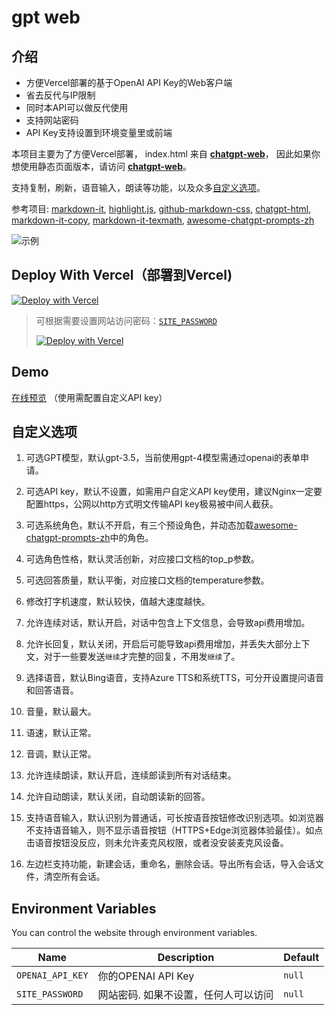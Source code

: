 # gpt web

## 介绍

- 方便Vercel部署的基于OpenAI API Key的Web客户端
- 省去反代与IP限制
- 同时本API可以做反代使用
- 支持网站密码
- API Key支持设置到环境变量里或前端

本项目主要为了方便Vercel部署， index.html 来自 **[chatgpt-web](https://github.com/xqdoo00o/chatgpt-web)**， 因此如果你想使用静态页面版本，请访问 **[chatgpt-web](https://github.com/xqdoo00o/chatgpt-web)**。

支持复制，刷新，语音输入，朗读等功能，以及众多[自定义选项](#自定义选项)。

参考项目: 
[markdown-it](https://github.com/markdown-it/markdown-it), 
[highlight.js](https://github.com/highlightjs/highlight.js), 
[github-markdown-css](https://github.com/sindresorhus/github-markdown-css), 
[chatgpt-html](https://github.com/slippersheepig/chatgpt-html), 
[markdown-it-copy](https://github.com/ReAlign/markdown-it-copy), 
[markdown-it-texmath](https://github.com/goessner/markdown-it-texmath), 
[awesome-chatgpt-prompts-zh](https://github.com/PlexPt/awesome-chatgpt-prompts-zh)

![示例](https://github.com/alitrack/gptweb/blob/master/example.png)

## Deploy With Vercel（部署到Vercel)

[![Deploy with Vercel](https://camo.githubusercontent.com/5e471e99e8e022cf454693e38ec843036ec6301e27ee1e1fa10325b1cb720584/68747470733a2f2f76657263656c2e636f6d2f627574746f6e)](https://vercel.com/new/clone?repository-url=https%3A%2F%2Fgithub.com%2Falitrack%2Fgptweb&env=OPENAI_API_KEY&envDescription=OpenAI%20API%20Key&envLink=https%3A%2F%2Fplatform.openai.com%2Faccount%2Fapi-keys)

> 可根据需要设置网站访问密码：[`SITE_PASSWORD`](https://github.com/alitrack/gptweb#environment-variables)
> 
> [![Deploy with Vercel](https://camo.githubusercontent.com/5e471e99e8e022cf454693e38ec843036ec6301e27ee1e1fa10325b1cb720584/68747470733a2f2f76657263656c2e636f6d2f627574746f6e)](https://vercel.com/new/clone?repository-url=https%3A%2F%2Fgithub.com%2Falitrack%2Fgptweb&env=OPENAI_API_KEY&env=SITE_PASSWORD&envDescription=OpenAI%20API%20Key&envLink=https%3A%2F%2Fplatform.openai.com%2Faccount%2Fapi-keys)
>

## Demo

[在线预览](https://gptweb-theta.vercel.app/) （使用需配置自定义API key）


## 自定义选项

1. 可选GPT模型，默认gpt-3.5，当前使用gpt-4模型需通过openai的表单申请。

2. 可选API key，默认不设置，如需用户自定义API key使用，建议Nginx一定要配置https，公网以http方式明文传输API key极易被中间人截获。

3. 可选系统角色，默认不开启，有三个预设角色，并动态加载[awesome-chatgpt-prompts-zh](https://github.com/PlexPt/awesome-chatgpt-prompts-zh)中的角色。

4. 可选角色性格，默认灵活创新，对应接口文档的top_p参数。

5. 可选回答质量，默认平衡，对应接口文档的temperature参数。

6. 修改打字机速度，默认较快，值越大速度越快。

7. 允许连续对话，默认开启，对话中包含上下文信息，会导致api费用增加。

8. 允许长回复，默认关闭，开启后可能导致api费用增加，并丢失大部分上下文，对于一些要发送`继续`才完整的回复，不用发`继续`了。

9. 选择语音，默认Bing语音，支持Azure TTS和系统TTS，可分开设置提问语音和回答语音。

10. 音量，默认最大。

11. 语速，默认正常。

12. 音调，默认正常。

13. 允许连续朗读，默认开启，连续郎读到所有对话结束。

14. 允许自动朗读，默认关闭，自动朗读新的回答。

15. 支持语音输入，默认识别为普通话，可长按语音按钮修改识别选项。如浏览器不支持语音输入，则不显示语音按钮（HTTPS+Edge浏览器体验最佳）。如点击语音按钮没反应，则未允许麦克风权限，或者没安装麦克风设备。

16. 左边栏支持功能，新建会话，重命名，删除会话。导出所有会话，导入会话文件，清空所有会话。

## Environment Variables

You can control the website through environment variables.

| Name | Description | Default |
| --- | --- | --- |
| `OPENAI_API_KEY` | 你的OPENAI API Key | `null` |
| `SITE_PASSWORD` | 网站密码. 如果不设置，任何人可以访问 | `null` |
